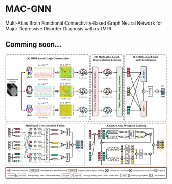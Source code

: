 # MAC-GNN
Multi-Atlas Brain Functional Connectivity-Based Graph Neural Network for Major Depressive Disorder Diagnosis with rs-fMRI

## Comming soon...

<div align="center">
  <img src="https://github.com/ZHChen-294/MAC-GNN/blob/main/Img/MAC-GNN.png">
</div>

